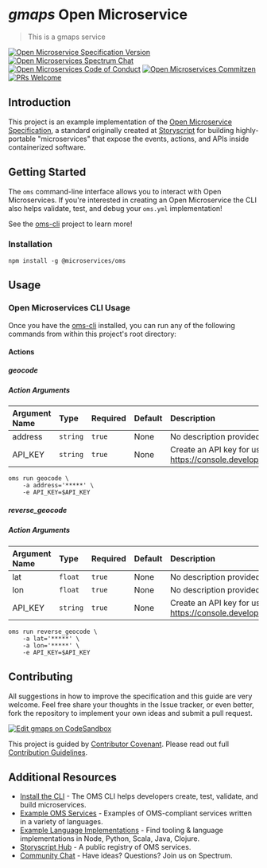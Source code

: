 # _gmaps_ Open Microservice

> This is a gmaps service

[![Open Microservice Specification Version](https://img.shields.io/badge/Open%20Microservice-1.0-477bf3.svg)](https://openmicroservices.org) [![Open Microservices Spectrum Chat](https://withspectrum.github.io/badge/badge.svg)](https://spectrum.chat/open-microservices) [![Open Microservices Code of Conduct](https://img.shields.io/badge/Contributor%20Covenant-v1.4%20adopted-ff69b4.svg)](https://github.com/oms-services/.github/blob/master/CODE_OF_CONDUCT.md) [![Open Microservices Commitzen](https://img.shields.io/badge/commitizen-friendly-brightgreen.svg)](http://commitizen.github.io/cz-cli/) [![PRs Welcome](https://img.shields.io/badge/PRs-welcome-brightgreen.svg)](http://makeapullrequest.com)

## Introduction

This project is an example implementation of the [Open Microservice Specification](https://openmicroservices.org), a standard originally created at [Storyscript](https://storyscript.io) for building highly-portable "microservices" that expose the events, actions, and APIs inside containerized software.

## Getting Started

The `oms` command-line interface allows you to interact with Open Microservices. If you're interested in creating an Open Microservice the CLI also helps validate, test, and debug your `oms.yml` implementation!

See the [oms-cli](https://github.com/microservices/oms) project to learn more!

### Installation

```
npm install -g @microservices/oms
```

## Usage

### Open Microservices CLI Usage

Once you have the [oms-cli](https://github.com/microservices/oms) installed, you can run any of the following commands from within this project's root directory:

#### Actions

##### geocode

> 
##### Action Arguments

| Argument Name | Type | Required | Default | Description |
|:------------- |:---- |:-------- |:--------|:----------- |
| address | `string` | `true` | None | No description provided. |
| API_KEY | `string` | `true` | None | Create an API key for using the Google Maps API from https://console.developers.google.com/apis/credentials  |

``` shell
oms run geocode \ 
    -a address='*****' \ 
    -e API_KEY=$API_KEY
```

##### reverse_geocode

> 
##### Action Arguments

| Argument Name | Type | Required | Default | Description |
|:------------- |:---- |:-------- |:--------|:----------- |
| lat | `float` | `true` | None | No description provided. |
| lon | `float` | `true` | None | No description provided. |
| API_KEY | `string` | `true` | None | Create an API key for using the Google Maps API from https://console.developers.google.com/apis/credentials  |

``` shell
oms run reverse_geocode \ 
    -a lat='*****' \ 
    -a lon='*****' \ 
    -e API_KEY=$API_KEY
```

## Contributing

All suggestions in how to improve the specification and this guide are very welcome. Feel free share your thoughts in the Issue tracker, or even better, fork the repository to implement your own ideas and submit a pull request.

[![Edit gmaps on CodeSandbox](https://codesandbox.io/static/img/play-codesandbox.svg)](https://codesandbox.io/s/github/oms-services/gmaps)

This project is guided by [Contributor Covenant](https://github.com/oms-services/.github/blob/master/CODE_OF_CONDUCT.md). Please read out full [Contribution Guidelines](https://github.com/oms-services/.github/blob/master/CONTRIBUTING.md).

## Additional Resources

* [Install the CLI](https://github.com/microservices/oms) - The OMS CLI helps developers create, test, validate, and build microservices.
* [Example OMS Services](https://github.com/oms-services) - Examples of OMS-compliant services written in a variety of languages.
* [Example Language Implementations](https://github.com/microservices) - Find tooling & language implementations in Node, Python, Scala, Java, Clojure.
* [Storyscript Hub](https://hub.storyscript.io) - A public registry of OMS services.
* [Community Chat](https://spectrum.chat/open-microservices) - Have ideas? Questions? Join us on Spectrum.
